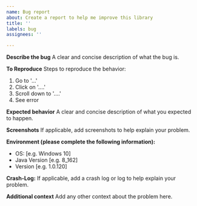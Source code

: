 ```yaml
---
name: Bug report
about: Create a report to help me improve this library
title: ''
labels: bug
assignees: ''

---
```


**Describe the bug**
A clear and concise description of what the bug is.

**To Reproduce**
Steps to reproduce the behavior:
1. Go to '...'
2. Click on '....'
3. Scroll down to '....'
4. See error

**Expected behavior**
A clear and concise description of what you expected to happen.

**Screenshots**
If applicable, add screenshots to help explain your problem.

**Environment (please complete the following information):**
 - OS: [e.g. Windows 10]
 - Java Version [e.g. 8_162]
 - Version [e.g. 1.0.120]

**Crash-Log:**
If applicable, add a crash log or log to help explain your problem.

**Additional context**
Add any other context about the problem here.
